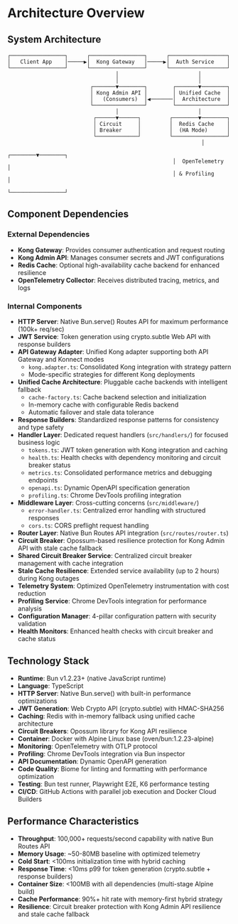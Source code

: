 # Architecture Overview

## System Architecture

```
┌─────────────────┐      ┌─────────────────┐      ┌──────────────────┐
│   Client App    │─────▶│  Kong Gateway   │─────▶│  Auth Service    │
└─────────────────┘      └─────────────────┘      └──────────────────┘
                                  │                         │
                                  │                         │
                          ┌───────▼────────┐        ┌───────▼────────┐
                          │ Kong Admin API │        │ Unified Cache  │
                          │   (Consumers)  │◀───────│  Architecture  │
                          └────────────────┘        └────────────────┘
                                  │                         │
                           ┌──────▼──────┐         ┌────────▼────────┐
                           │ Circuit     │         │  Redis Cache    │
                           │ Breaker     │         │  (HA Mode)      │
                           └─────────────┘         └─────────────────┘
                                                             │
                                                    ┌────────▼────────┐
                                                    │  OpenTelemetry  │
                                                    │ & Profiling     │
                                                    └─────────────────┘
```

## Component Dependencies

### External Dependencies
- **Kong Gateway**: Provides consumer authentication and request routing
- **Kong Admin API**: Manages consumer secrets and JWT configurations
- **Redis Cache**: Optional high-availability cache backend for enhanced resilience
- **OpenTelemetry Collector**: Receives distributed tracing, metrics, and logs

### Internal Components
- **HTTP Server**: Native Bun.serve() Routes API for maximum performance (100k+ req/sec)
- **JWT Service**: Token generation using crypto.subtle Web API with response builders
- **API Gateway Adapter**: Unified Kong adapter supporting both API Gateway and Konnect modes
  - `kong.adapter.ts`: Consolidated Kong integration with strategy pattern
  - Mode-specific strategies for different Kong deployments
- **Unified Cache Architecture**: Pluggable cache backends with intelligent fallback
  - `cache-factory.ts`: Cache backend selection and initialization
  - In-memory cache with configurable Redis backend
  - Automatic failover and stale data tolerance
- **Response Builders**: Standardized response patterns for consistency and type safety
- **Handler Layer**: Dedicated request handlers (`src/handlers/`) for focused business logic
  - `tokens.ts`: JWT token generation with Kong integration and caching
  - `health.ts`: Health checks with dependency monitoring and circuit breaker status
  - `metrics.ts`: Consolidated performance metrics and debugging endpoints
  - `openapi.ts`: Dynamic OpenAPI specification generation
  - `profiling.ts`: Chrome DevTools profiling integration
- **Middleware Layer**: Cross-cutting concerns (`src/middleware/`)
  - `error-handler.ts`: Centralized error handling with structured responses
  - `cors.ts`: CORS preflight request handling
- **Router Layer**: Native Bun Routes API integration (`src/routes/router.ts`)
- **Circuit Breaker**: Opossum-based resilience protection for Kong Admin API with stale cache fallback
- **Shared Circuit Breaker Service**: Centralized circuit breaker management with cache integration
- **Stale Cache Resilience**: Extended service availability (up to 2 hours) during Kong outages
- **Telemetry System**: Optimized OpenTelemetry instrumentation with cost reduction
- **Profiling Service**: Chrome DevTools integration for performance analysis
- **Configuration Manager**: 4-pillar configuration pattern with security validation
- **Health Monitors**: Enhanced health checks with circuit breaker and cache status

## Technology Stack
- **Runtime**: Bun v1.2.23+ (native JavaScript runtime)
- **Language**: TypeScript
- **HTTP Server**: Native Bun.serve() with built-in performance optimizations
- **JWT Generation**: Web Crypto API (crypto.subtle) with HMAC-SHA256
- **Caching**: Redis with in-memory fallback using unified cache architecture
- **Circuit Breakers**: Opossum library for Kong API resilience
- **Container**: Docker with Alpine Linux base (oven/bun:1.2.23-alpine)
- **Monitoring**: OpenTelemetry with OTLP protocol
- **Profiling**: Chrome DevTools integration via Bun inspector
- **API Documentation**: Dynamic OpenAPI generation
- **Code Quality**: Biome for linting and formatting with performance optimization
- **Testing**: Bun test runner, Playwright E2E, K6 performance testing
- **CI/CD**: GitHub Actions with parallel job execution and Docker Cloud Builders

## Performance Characteristics
- **Throughput**: 100,000+ requests/second capability with native Bun Routes API
- **Memory Usage**: ~50-80MB baseline with optimized telemetry
- **Cold Start**: <100ms initialization time with hybrid caching
- **Response Time**: <10ms p99 for token generation (crypto.subtle + response builders)
- **Container Size**: <100MB with all dependencies (multi-stage Alpine build)
- **Cache Performance**: 90%+ hit rate with memory-first hybrid strategy
- **Resilience**: Circuit breaker protection with Kong Admin API resilience and stale cache fallback